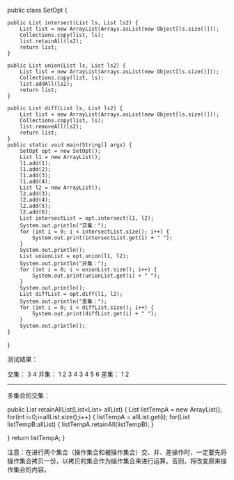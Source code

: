 public class SetOpt {

    public List intersect(List ls, List ls2) {
        List list = new ArrayList(Arrays.asList(new Object[ls.size()]));
        Collections.copy(list, ls);
        list.retainAll(ls2);
        return list;
    }

    public List union(List ls, List ls2) {
        List list = new ArrayList(Arrays.asList(new Object[ls.size()]));
        Collections.copy(list, ls);
        list.addAll(ls2);
        return list;
    }

    public List diff(List ls, List ls2) {
        List list = new ArrayList(Arrays.asList(new Object[ls.size()]));
        Collections.copy(list, ls);
        list.removeAll(ls2);
        return list;
    }
    public static void main(String[] args) {
        SetOpt opt = new SetOpt();
        List l1 = new ArrayList();
        l1.add(1);
        l1.add(2);
        l1.add(3);
        l1.add(4);
        List l2 = new ArrayList();
        l2.add(3);
        l2.add(4);
        l2.add(5);
        l2.add(6);
        List intersectList = opt.intersect(l1, l2);
        System.out.println("交集：");
        for (int i = 0; i < intersectList.size(); i++) {
            System.out.print(intersectList.get(i) + " ");
        }
        System.out.println();
        List unionList = opt.union(l1, l2);
        System.out.println("并集：");
        for (int i = 0; i < unionList.size(); i++) {
            System.out.print(unionList.get(i) + " ");
        }
        System.out.println();
        List diffList = opt.diff(l1, l2);
        System.out.println("差集：");
        for (int i = 0; i < diffList.size(); i++) {
            System.out.print(diffList.get(i) + " ");
        }
        System.out.println();
    }

}

测试结果：

交集： 3 4 并集： 1 2 3 4 3 4 5 6 差集： 1 2



--------------------------------------------------------------------------------------------------------------------------------



多集合的交集：

public List<Integer> retainAllList(List<List<Integer>> allList)
{ List<Integer> listTempA = new ArrayList<Integer>(); for(int i=0;i<allList.size();i++)
{ listTempA = allList.get(i); for(List<Integer> listTempB:allList)
{ listTempA.retainAll(listTempB); }

} return listTempA; }

注意：在进行两个集合（操作集合和被操作集合）交、并、差操作时，一定要先将操作集合拷贝一份，以拷贝的集合作为操作集合来进行运算。否则，将改变原来操作集合的内容。
